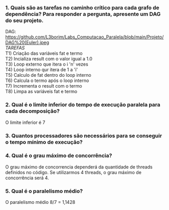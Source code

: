 <h3>1. Quais são as tarefas no caminho crítico para cada grafo de dependência? Para responder a pergunta, apresente um DAG do seu projeto.</h3>

 DAG: https://github.com/L3borim/Labs_Computacao_Paralela/blob/main/Projeto/DAG%20(Euler).jpeg <br/>
 *TAREFAS* <br/>
 T1) Criação das variáveis fat e termo <br/>
 T2) Incializa result com o valor igual a 1.0 <br/>
 T3) Loop externo que itera o i 'n' vezes <br/>
 T4) Loop interno qur itera de 1 a 'i' <br/>
 T5) Calculo de fat dentro do loop interno <br/>
 T6) Calcula o termo após o loop interno <br/>
 T7) Incrementa o result com o termo <br/>
 T8) Limpa as variáveis fat e termo <br/>

<h3>2. Qual é o limite inferior do tempo de execução paralela para cada decomposição?</h3>
O limite inferior é 7

<h3>3. Quantos processadores são necessários para se conseguir o tempo mínimo de execução?</h3>


<h3>4. Qual é o grau máximo de concorrência?</h3>
O grau máximo de concorrencia dependerá da quantidade de threads definidos no código. Se utilizarmos 4 threads, o grau máximo de
concorrência será 4.


<h3>5. Qual é o paralelismo médio?</h3>
O paralelismo médio 8/7 = 1,1428
